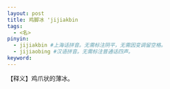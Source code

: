 ```yaml
---
layout: post
title: 鸡脚冰 'jijiakbin 
tags:
  - <名>
pinyin: 
  - jijiakbin #上海话拼音。无需标注阴平，无需因变调留空格。 
  - jijiaobing #汉语拼音。无需标注普通话四声。
keyword: 
---
```


【释义】鸡爪状的薄冰。            
            